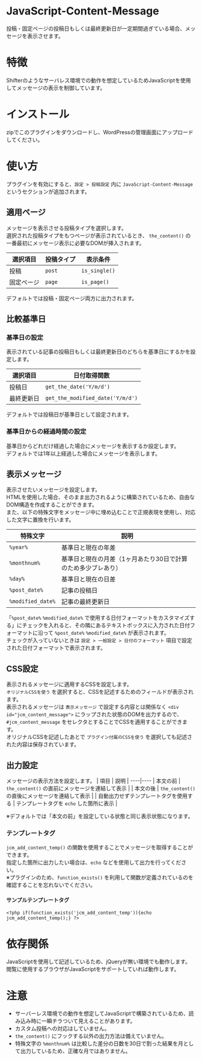 # JavaScript-Content-Message
投稿・固定ページの投稿日もしくは最終更新日が一定期間過ぎている場合、メッセージを表示させます。

# 特徴
Shifterのようなサーバレス環境での動作を想定しているためJavaScriptを使用してメッセージの表示を制御しています。

# インストール
zipでこのプラグインをダウンロードし、WordPressの管理画面にアップロードしてください。

# 使い方
プラグインを有効にすると、`設定 > 投稿設定` 内に `JavaScript-Content-Message` というセクションが追加されます。

## 適用ページ
メッセージを表示させる投稿タイプを選択します。  
選択された投稿タイプをもつページが表示されているとき、 `the_content()` の一番最初にメッセージ表示に必要なDOMが挿入されます。

| 選択項目 | 投稿タイプ | 表示条件 |
----|----|----
| 投稿 | `post` | `is_single()` |
| 固定ページ | `page` | `is_page()` |

デフォルトでは投稿・固定ページ両方に出力されます。

## 比較基準日
### 基準日の設定
表示されている記事の投稿日もしくは最終更新日のどちらを基準日にするかを設定します。

| 選択項目 | 日付取得関数 |
----|----
| 投稿日 | `get_the_date('Y/m/d')` |
| 最終更新日 | `get_the_modified_date('Y/m/d')` |

デフォルトでは投稿日が基準日として設定されます。

### 基準日からの経過時間の設定
基準日からどれだけ経過した場合にメッセージを表示するか設定します。  
デフォルトでは1年以上経過した場合にメッセージを表示します。

## 表示メッセージ
表示させたいメッセージを設定します。  
HTMLを使用した場合、そのまま出力されるように構築されているため、自由なDOM構造を作成することができます。  
また、以下の特殊文字をメッセージ中に埋め込むことで正規表現を使用し、対応した文字に置換を行います。

| 特殊文字 | 説明 |
----|----
| `%year%` | 基準日と現在の年差 |
| `%monthnum%` | 基準日と現在の月差（1ヶ月あたり30日で計算のため多少ブレあり） |
| `%day%` | 基準日と現在の日差 |
| `%post_date%` | 記事の投稿日 |
| `%modified_date%` | 記事の最終更新日 |

「`%post_date%` `%modified_date%` で使用する日付フォーマットをカスタマイズする」にチェックを入れると、その隣にあるテキストボックスに入力された日付フォーマットに沿って `%post_date%` `%modified_date%` が表示されます。  
チェックが入っていないときは `設定 > 一般設定 > 日付のフォーマット` 項目で設定された日付フォーマットで表示されます。

## CSS設定
表示されるメッセージに適用するCSSを設定します。  
`オリジナルCSSを使う` を選択すると、CSSを記述するためのフィールドが表示されます。  
表示されるメッセージは `表示メッセージ` で設定する内容とは関係なく `<div id="jcm_content_message">` にラップされた状態のDOMを出力するので、 `#jcm_content_message` をセレクタとすることでCSSを適用することができます。  
オリジナルCSSを記述したあとで `プラグイン付属のCSSを使う` を選択しても記述された内容は保存されています。

## 出力設定
メッセージの表示方法を設定します。
| 項目 | 説明 |
----|----
| 本文の前 | `the_content()` の直前にメッセージを連結して表示 |
| 本文の後 | `the_content()` の直後にメッセージを連結して表示 |
| 自動出力せずテンプレートタグを使用する | テンプレートタグを `echo` した箇所に表示 |

※デフォルトでは「本文の前」を設定している状態と同じ表示状態になります。

### テンプレートタグ
`jcm_add_content_temp()` の関数を使用することでメッセージを取得することができます。  
指定した箇所に出力したい場合は、`echo` などを使用して出力を行ってください。  
※プラグインのため、`function_exists()` を利用して関数が定義されているのを確認することを忘れないでください。

#### サンプルテンプレートタグ
`<?php if(function_exists('jcm_add_content_temp')){echo jcm_add_content_temp();} ?>`


# 依存関係
JavaScriptを使用して記述しているため、jQueryが無い環境でも動作します。  
閲覧に使用するブラウザがJavaScriptをサポートしていれば動作します。

# 注意
- サーバーレス環境での動作を想定してJavaScriptで構築されているため、読み込み時に一瞬チラついて見えることがあります。
- カスタム投稿への対応はしていません。
- `the_content()` にフックする以外の出力方法は備えていません。
- 特殊文字の `%monthnum%` は比較した差分の日数を30日で割った結果を月として出力しているため、正確な月ではありません。